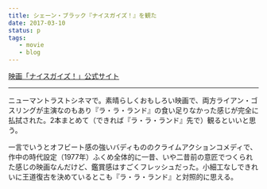 ```yaml
---
title: シェーン・ブラック『ナイスガイズ！』を観た
date: 2017-03-10
status: p
tags:
   - movie
   - blog
---
```


[映画「ナイスガイズ！」公式サイト](http://www.niceguys-movie.com/)

---

ニューマントラストシネマで。素晴らしくおもしろい映画で、両方ライアン・ゴスリングが主演なのもあり『ラ・ラ・ランド』の食い足りなかった感じが完全に払拭された。2本まとめて（できれば『ラ・ラ・ランド』先で）観るといいと思う。

一言でいうとオフビート感の強いバディもののクライムアクションコメディで、作中の時代設定（1977年）ふくめ全体的に一昔、いや二昔前の意匠でつくられた感じの映画なんだけど、鑑賞感はすごくフレッシュだった。小細工なしできれいに王道復古を決めているとこも『ラ・ラ・ランド』と対照的に思える。
